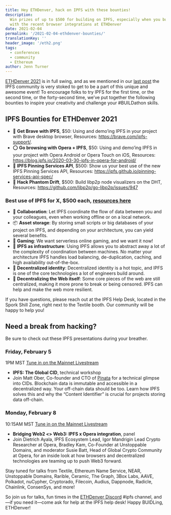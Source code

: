 ```yaml
---
title: Hey ETHDenver, hack on IPFS with these bounties!
description:
  Win prizes of up to $500 for building on IPFS, especially when you build
  with the recent browser integrations at ETHDenver
date: 2021-02-04
permalink: '/2021-02-04-ethdenver-bounties/'
translationKey: ''
header_image: '/eth2.png'
tags:
  - conferences
  - community
  - Ethereum
author: Jenn Turner
---
```


[ETHDenver 2021](https://www.ethdenver.com/) is in full swing, and as we mentioned in our [last post](https://blog.ipfs.io/2020-02-07-ethdenver-2020/) the IPFS community is very stoked to get to be a part of this unique and awesome event! To encourage folks to try IPFS for the first time, or the second time, or the forty-second time, we’ve put together the following bounties to inspire your creativity and challenge your #BUILDathon skills.

## IPFS Bounties for ETHDenver 2021

- 🦁 **Get Brave with IPFS**, \$50: Using and demo’ing IPFS in your project with Brave desktop browser, Resources: https://brave.com/ipfs-support/.
- ⭕️ **Go browsing with Opera + IPFS**, \$50: Using and demo’ing IPFS in your project with Opera Android or Opera Touch on iOS, Resources: https://blog.ipfs.io/2020-03-30-ipfs-in-opera-for-android/
- 📌 **IPFS Pinning Services API**, \$500: Show us your best use of the new IPFS Pinning Services API, Resources: https://ipfs.github.io/pinning-services-api-spec/
- 👻 **Hack Phantom Drift**, \$500: Build libp2p node visualizers on the DHT, Resources: https://github.com/libp2p/go-libp2p/issues/947

### Best use of IPFS for X, \$500 each, [resources here](https://docs.ipfs.io/concepts/usage-ideas-examples/)

- 🤝 **Collaboration**: Let IPFS coordinate the flow of data between you and your colleagues, even when working offline or on a local network.
- 📦 **Asset storage**: By storing small scripts or big databases of your project on IPFS, and depending on your architecture, you can yield several benefits.
- 👾 **Gaming**: We want serverless online gaming, and we want it now!
- 👷 **IPFS as infrastructure**: Using IPFS allows you to abstract away a lot of the complexity of coordination between machines. No matter your architecture IPFS handles load balancing, de-duplication, caching, and high availability out-of-the-box.
- 🥷 **Decentralized identity**: Decentralized identity is a hot topic, and IPFS is one of the core technologies a lot of engineers build around.
- 🙏 **Decentralizing the Web itself**: Some core pieces of the web are still centralized, making it more prone to break or being censored. IPFS can help and make the web more resilient.

If you have questions, please reach out at the IPFS Help Desk, located in the Spork Shill Zone, right next to the Textile booth. Our community will be happy to help you!

## Need a break from hacking?

Be sure to check out these IPFS presentations during your breather.

### Friday, February 5

1PM MST [Tune in on the Mainnet Livestream](http://twitch.tv/ethereumdenver)

- **IPFS: The Global CID**, technical workshop
- Join Matt Ober, Co-founder and CTO of [Pinata](https://pinata.cloud/) for a technical glimpse into CIDs. Blockchain data is immutable and accessible in a decentralized way. Your off-chain data should be too. Learn how IPFS solves this and why the “Content Identifier” is crucial for projects storing data off-chain.

### Monday, February 8

10:15AM MST [Tune in on the Mainnet Livestream](http://twitch.tv/ethereumdenver)

- **Bridging Web2 <> Web3: IPFS x Opera integration**, panel
- Join Dietrich Ayala, IPFS Ecosystem Lead, Igor Mandrigin Lead Crypto Researcher at Opera, Bradley Kam, Co-Founder at Unstoppable Domains, and moderator Susie Batt, Head of Global Crypto Community at Opera, for an inside look at how browsers and decentralized technologies are teaming up to push Web3 forward.

Stay tuned for talks from Textile, Ethereum Name Service, NEAR, Unstoppable Domains, Rarible, Ceramic, The Graph, 3Box Labs, AAVE, Polkadot, nuCypher, Cryptorado, Filecoin, Audius, Dappnode, Radicle, Chainlink, ConsenSys, and more!

So join us for talks, fun times in the [ETHDenver Discord](https://discord.gg/urUs9tqSXS) #ipfs channel, and—if you need it—come ask for help at the IPFS help desk! Happy BUIDLing, ETHDenver!
